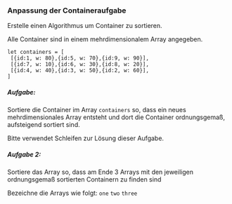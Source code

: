 ### Anpassung der Containeraufgabe

Erstelle einen Algorithmus um Container zu sortieren.

Alle Container sind in einem mehrdimensionalem Array angegeben.

```
let containers = [
 [{id:1, w: 80},{id:5, w: 70},{id:9, w: 90}],
 [{id:7, w: 10},{id:6, w: 30},{id:8, w: 20}],
 [{id:4, w: 40},{id:3, w: 50},{id:2, w: 60}],
]
```

##### Aufgabe: 

Sortiere die Container im Array `containers` so,
dass ein neues mehrdimensionales Array entsteht und dort
die Container ordnungsgemaß, aufsteigend sortiert sind.

Bitte verwendet Schleifen zur Lösung dieser Aufgabe.

##### Aufgabe 2:

Sortiere das Array so, dass am Ende 3 Arrays mit den jeweiligen ordnungsgemaß sortierten Containern zu finden sind

Bezeichne die Arrays wie folgt: `one` `two` `three`


